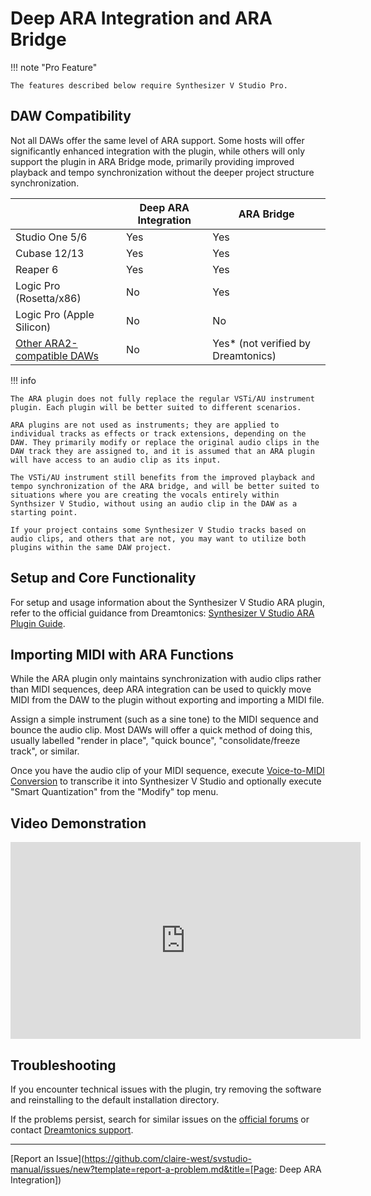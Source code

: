 # Deep ARA Integration and ARA Bridge

!!! note "Pro Feature"

    The features described below require Synthesizer V Studio Pro.

## DAW Compatibility

Not all DAWs offer the same level of ARA support. Some hosts will offer significantly enhanced integration with the plugin, while others will only support the plugin in ARA Bridge mode, primarily providing improved playback and tempo synchronization without the deeper project structure synchronization.

||Deep ARA Integration|ARA Bridge|
|---|---|---|
|Studio One 5/6|Yes|Yes|
|Cubase 12/13|Yes|Yes|
|Reaper 6|Yes|Yes|
|Logic Pro (Rosetta/x86)|No|Yes|
|Logic Pro (Apple Silicon)|No|No|
|[Other ARA2-compatible DAWs](https://en.wikipedia.org/wiki/Audio_Random_Access#Digital_audio_workstations)|No|Yes* (not verified by Dreamtonics)|

!!! info

    The ARA plugin does not fully replace the regular VSTi/AU instrument plugin. Each plugin will be better suited to different scenarios.

    ARA plugins are not used as instruments; they are applied to individual tracks as effects or track extensions, depending on the DAW. They primarily modify or replace the original audio clips in the DAW track they are assigned to, and it is assumed that an ARA plugin will have access to an audio clip as its input.

    The VSTi/AU instrument still benefits from the improved playback and tempo synchronization of the ARA bridge, and will be better suited to situations where you are creating the vocals entirely within Synthsizer V Studio, without using an audio clip in the DAW as a starting point.

    If your project contains some Synthesizer V Studio tracks based on audio clips, and others that are not, you may want to utilize both plugins within the same DAW project.

## Setup and Core Functionality

For setup and usage information about the Synthesizer V Studio ARA plugin, refer to the official guidance from Dreamtonics: [Synthesizer V Studio ARA Plugin Guide](https://docs.google.com/document/d/e/2PACX-1vTx9WXhLQT9UIhMaN9OCLhAF36-vEi7c9syl54DKKJ-BBkaHBSbQTXzyC2F5Rnm-E1EkRWF8pA7I9UI/pub).

## Importing MIDI with ARA Functions

While the ARA plugin only maintains synchronization with audio clips rather than MIDI sequences, deep ARA integration can be used to quickly move MIDI from the DAW to the plugin without exporting and importing a MIDI file.

Assign a simple instrument (such as a sine tone) to the MIDI sequence and bounce the audio clip. Most DAWs will offer a quick method of doing this, usually labelled "render in place", "quick bounce", "consolidate/freeze track", or similar.

Once you have the audio clip of your MIDI sequence, execute [Voice-to-MIDI Conversion](../ai-functions/voice-to-midi.md) to transcribe it into Synthesizer V Studio and optionally execute "Smart Quantization" from the "Modify" top menu.

## Video Demonstration

<iframe width="560" height="315" src="https://www.youtube-nocookie.com/embed/0ijQ9nLPGe0" title="YouTube video player" frameborder="0" allowfullscreen></iframe>

## Troubleshooting

If you encounter technical issues with the plugin, try removing the software and reinstalling to the default installation directory.

If the problems persist, search for similar issues on the [official forums](https://forum.synthesizerv.com/search) or contact [Dreamtonics support](../support.md).

---

[Report an Issue](https://github.com/claire-west/svstudio-manual/issues/new?template=report-a-problem.md&title=[Page: Deep ARA Integration])